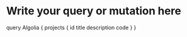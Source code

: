 # Write your query or mutation here
query Algolia {
  projects {
    id
    title
    description
    code
  }
}
